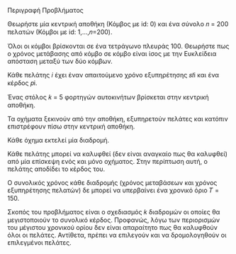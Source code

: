 Περιγραφή Προβλήματος 

Θεωρήστε μία κεντρική αποθήκη (Κόμβος με id: 0) και ένα σύνολο 𝑛 = 200 πελατών (Κόμβοι με id: 1,…,𝑛=200).

Όλοι οι κόμβοι βρίσκονται σε ένα τετράγωνο πλευράς 100. Θεωρήστε πως ο χρόνος μετάβασης από κόμβο σε κόμβο είναι ίσος με την Ευκλείδεια απόσταση μεταξύ των δύο κόμβων. 

Κάθε πελάτης 𝑖 έχει έναν απαιτούμενο χρόνο εξυπηρέτησης 𝑠𝑡i και ένα κέρδος 𝑝i.

Ένας στόλος 𝑘 = 5 φορτηγών αυτοκινήτων βρίσκεται στην κεντρική αποθήκη. 

Τα οχήματα ξεκινούν από την αποθήκη, εξυπηρετούν πελάτες και κατόπιν επιστρέφουν πίσω στην κεντρική αποθήκη. 

Κάθε όχημα εκτελεί μία διαδρομή.

Κάθε πελάτης μπορεί να καλυφθεί (δεν είναι αναγκαίο πως θα καλυφθεί) από μία επίσκεψη ενός και μόνο οχήματος. Στην περίπτωση αυτή, ο πελάτης αποδίδει το κέρδος του.

Ο συνολικός χρόνος κάθε διαδρομής (χρόνος μεταβάσεων και χρόνος εξυπηρέτησης πελατών) δε μπορεί να υπερβαίνει ένα χρονικό όριο 𝑇 = 150. 

Σκοπός του προβλήματος είναι ο σχεδιασμός 𝑘 διαδρομών οι οποίες θα μεγιστοποιούν το συνολικό κέρδος. 
Προφανώς, λόγω των περιορισμών του μέγιστου χρονικού ορίου δεν είναι απαραίτητο πως θα καλυφθούν όλοι 
οι πελάτες. Αντίθετα, πρέπει να επιλεγούν και να δρομολογηθούν οι επιλεγμένοι πελάτες. 
